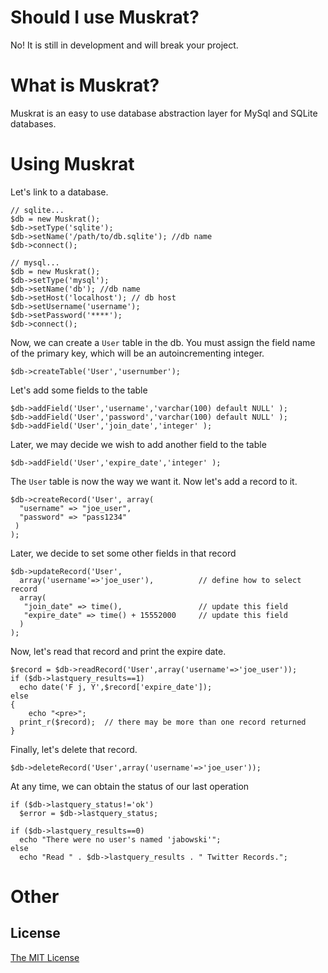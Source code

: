# Should I use Muskrat?
No!  It is still in development and will break your project.

# What is Muskrat?

Muskrat is an easy to use database abstraction layer for MySql and SQLite databases.

# Using Muskrat

Let's link to a database.

    // sqlite...
    $db = new Muskrat();
    $db->setType('sqlite');
    $db->setName('/path/to/db.sqlite'); //db name
    $db->connect();

    // mysql...
    $db = new Muskrat();
    $db->setType('mysql');
    $db->setName('db'); //db name
    $db->setHost('localhost'); // db host
    $db->setUsername('username');
    $db->setPassword('****');
    $db->connect();
    
    

Now, we can create a `User` table in the db.  You must assign the field name of the 
primary key, which will be an autoincrementing integer.
    
    $db->createTable('User','usernumber');
    
Let's add some fields to the table 

    $db->addField('User','username','varchar(100) default NULL' );
    $db->addField('User','password','varchar(100) default NULL' );    
    $db->addField('User','join_date','integer' );    
    
    

Later, we may decide we wish to add another field to the table

    $db->addField('User','expire_date','integer' );    
    
     
The `User` table is now the way we want it. Now let's add a record to it.
    
    $db->createRecord('User', array(
      "username" => "joe_user",
      "password" => "pass1234"
     )
    );
    
Later, we decide to set some other fields in that record
 
    $db->updateRecord('User',
      array('username'=>'joe_user'),          // define how to select record
      array(
       "join_date" => time(),                 // update this field
       "expire_date" => time() + 15552000     // update this field
      )
    );
    
    
Now, let's read that record and print the expire date.

    $record = $db->readRecord('User',array('username'=>'joe_user'));
    if ($db->lastquery_results==1)
      echo date('F j, Y',$record['expire_date']);
    else
    {
    	echo "<pre>";
      print_r($record);  // there may be more than one record returned
    }
    

Finally, let's delete that record.

    $db->deleteRecord('User',array('username'=>'joe_user'));


At any time, we can obtain the status of our last operation

    if ($db->lastquery_status!='ok')
      $error = $db->lastquery_status;
    
    if ($db->lastquery_results==0)
      echo "There were no user's named 'jabowski'";
    else
      echo "Read " . $db->lastquery_results . " Twitter Records.";   
     
   

# Other

## License

[The MIT License](http://www.opensource.org/licenses/mit-license.php)


